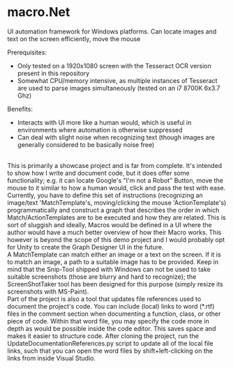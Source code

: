 # macro.Net

UI automation framework for Windows platforms. Can locate images and text on the screen efficiently, move the mouse

Prerequisites:
  * Only tested on a 1920x1080 screen with the Tesseract OCR version present in this repository
  * Somewhat CPU/memory intensive, as multiple instances of Tesseract are used to parse images simultaneously (tested on an i7 8700K 6x3.7 Ghz)
  
Benefits:
  * Interacts with UI more like a human would, which is useful in environments where automation is otherwise suppressed
  * Can deal with slight noise when recognizing text (though images are generally considered to be basically noise free)
</br>
This is primarily a showcase project and is far from complete. It's intended to show how I write and document code, but it does offer some functionality; e.g. it can locate Google's "I'm not a Robot" Button, move the mouse to it similar to how a human would, click and pass the test with ease.
</br>
Currently, you have to define this set of instructions (recognizing an image/text 'MatchTemplate's, moving/clicking the mouse 'ActionTemplate's) programmatically and construct a graph that describes the order in which Match/ActionTemplates are to be executed and how they are related. This is sort of sluggish and ideally, Macros would be defined in a UI where the author would have a much better overview of how their Macro works. This however is beyond the scope of this demo project and I would probably opt for Unity to create the Graph Designer UI in the future.
</br>
A MatchTemplate can match either an image or a text on the screen. If it is to match an image, a path to a suitable image has to be provided. Keep in mind that the Snip-Tool shipped with Windows can not be used to take suitable screenshots (those are blurry and hard to recognize); the ScreenShotTaker tool has been designed for this purpose (simply resize its screenshots with MS-Paint).
</br>
Part of the project is also a tool that updates file references used to document the project's code. You can include (local) links to word (*.rtf) files in the comment section when documenting a function, class, or other piece of code. Within that word file, you may specify the code more in depth as would be possible inside the code editor. This saves space and makes it easier to structure code. After cloning the project, run the UpdateDocumentationReferences.py script to update all of the local file links, such that you can open the word files by shift+left-clicking on the links from inside Visual Studio.
